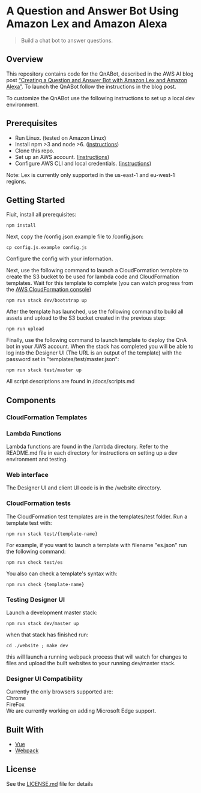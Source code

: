 # A Question and Answer Bot Using Amazon Lex and Amazon Alexa

> Build a chat bot to answer questions. 

## Overview
This repository contains code for the QnABot, described in the AWS AI blog post [“Creating a Question and Answer Bot with Amazon Lex and Amazon Alexa”](https://aws.amazon.com/blogs/ai/creating-a-question-and-answer-bot-with-amazon-lex-and-amazon-alexa/).  To launch the QnABot follow the instructions in the blog post.  

To customize the QnABot use the following instructions to set up a local dev environment. 

## Prerequisites

- Run Linux. (tested on Amazon Linux)
- Install npm >3 and node >6. ([instructions](https://nodejs.org/en/download/))
- Clone this repo.
- Set up an AWS account. ([instructions](https://AWS.amazon.com/free/?sc_channel=PS&sc_campaign=acquisition_US&sc_publisher=google&sc_medium=cloud_computing_b&sc_content=AWS_account_bmm_control_q32016&sc_detail=%2BAWS%20%2Baccount&sc_category=cloud_computing&sc_segment=102882724242&sc_matchtype=b&sc_country=US&s_kwcid=AL!4422!3!102882724242!b!!g!!%2BAWS%20%2Baccount&ef_id=WS3s1AAAAJur-Oj2:20170825145941:s))
- Configure AWS CLI and local credentials. ([instructions](http://docs.AWS.amazon.com/cli/latest/userguide/cli-chap-welcome.html))  

Note: Lex is currently only supported in the us-east-1 and eu-west-1 regions.

## Getting Started
Fiuit, install all prerequisites:
```shell
npm install 
```

Next, copy the /config.json.example file to /config.json:
```shell
cp config.js.example config.js
```
Configure the config with your information. 

Next, use the following command to launch a CloudFormation template to create the S3 bucket to be used for lambda code and CloudFormation templates. Wait for this template to complete (you can watch progress from the [AWS CloudFormation console](https://console.AWS.amazon.com/cloudformation/home))  
```shell
npm run stack dev/bootstrap up
```

After the template has launched, use the following command to build all assets and upload to the S3 bucket created in the previous step:
```shell
npm run upload
```

Finally, use the following command to launch template to deploy the QnA bot in your AWS account. When the stack has completed you will be able to log into the Designer UI (The URL is an output of the template) with the password set in "templates/test/master.json":
```shell
npm run stack test/master up
```

All script descriptions are found in /docs/scripts.md  

## Components
### CloudFormation Templates

### Lambda Functions
Lambda functions are found in the /lambda directory. Refer to the README.md file in each directory for instructions on setting up a dev environment and testing. 

### Web interface
The Designer UI and client UI code is in the /website directory. 

### CloudFormation tests
The CloudFormation test templates are in the templates/test folder. Run a template test with:
```shell
npm run stack test/{template-name}
```

For example, if you want to launch a template with filename "es.json" run the following command:
```shell
npm run check test/es
```

You also can check a template's syntax with:
```shell
npm run check {template-name}
```

### Testing Designer UI
Launch a development master stack:
```shell
npm run stack dev/master up
```
when that stack has finished run:
```shell
cd ./website ; make dev
```
this will launch a running webpack process that will watch for changes to files and upload the built websites to your running dev/master stack. 

### Designer UI Compatibility 
Currently the only browsers supported are:  
    Chrome  
    FireFox  
We are currently working on adding Microsoft Edge support.  

## Built With

* [Vue](https://vuejs.org/) 
* [Webpack](https://webpack.github.io/)

## License
See the [LICENSE.md](LICENSE.md) file for details
